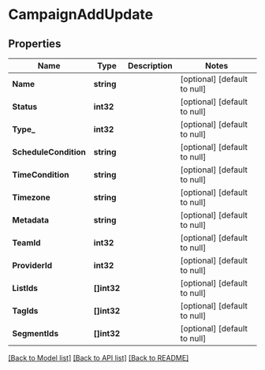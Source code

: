 # CampaignAddUpdate

## Properties
Name | Type | Description | Notes
------------ | ------------- | ------------- | -------------
**Name** | **string** |  | [optional] [default to null]
**Status** | **int32** |  | [optional] [default to null]
**Type_** | **int32** |  | [optional] [default to null]
**ScheduleCondition** | **string** |  | [optional] [default to null]
**TimeCondition** | **string** |  | [optional] [default to null]
**Timezone** | **string** |  | [optional] [default to null]
**Metadata** | **string** |  | [optional] [default to null]
**TeamId** | **int32** |  | [optional] [default to null]
**ProviderId** | **int32** |  | [optional] [default to null]
**ListIds** | **[]int32** |  | [optional] [default to null]
**TagIds** | **[]int32** |  | [optional] [default to null]
**SegmentIds** | **[]int32** |  | [optional] [default to null]

[[Back to Model list]](../README.md#documentation-for-models) [[Back to API list]](../README.md#documentation-for-api-endpoints) [[Back to README]](../README.md)


